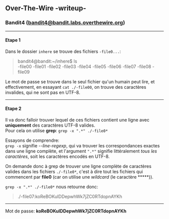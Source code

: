 ## Over-The-Wire -writeup-
### Bandit4 (bandit4@bandit.labs.overthewire.org)

---
#### Etape 1

Dans le dossier `inhere` se trouve des fichiers `-file0...`:
> bandit4@bandit:~/inhere$ ls  
> -file00  -file01  -file02  -file03  -file04  -file05  -file06  -file07  -file08  -file09

Le mot de passe se trouve dans le seul fichier qu'un humain peut lire, et effectivement, en essayant `cat ./-file00`, on trouve des caractères invalides, qui ne sont pas en UTF-8.

---
#### Etape 2

Il va donc falloir trouver lequel de ces fichiers contient une ligne avec **uniquement** des caractères UTF-8 valides.  
Pour cela on utilise **grep**:
`grep -x ".*" ./-file0*`

Essayons de comprendre:  
`grep -x` signifie *--line-regexp*, qui va trouver les correspondances exactes dans une ligne complète, et l'argument `".*"` signifie littéralement *tous les caractères*, soit les caractères encodés en UTF-8.  

On demande donc à grep de trouver une ligne complète de caractères valides dans les fichiers `./-file0*`, c'est à dire tout les fichiers qui commencent par **file0** (car on utilise une *wildcard* (le caractère *****)).

`grep -x ".*" ./-file0*` nous retourne donc:
> ./-file07:koReBOKuIDDepwhWk7jZC0RTdopnAYKh

---
Mot de passe: **koReBOKuIDDepwhWk7jZC0RTdopnAYKh**

